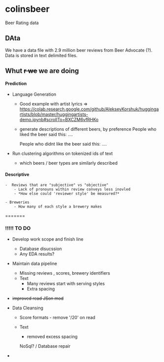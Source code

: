 # colinsbeer

Beer Rating data


## DAta

We have a data file with 2.9 million beer reviews from Beer Advocate (?). Data is stored in text delimited files. 


## Whut ~~r we~~ we are doing


#### **Prediction**
- Language Generation
    - Good example with artist lyrics => https://colab.research.google.com/github/AlekseyKorshuk/huggingartists/blob/master/huggingartists-demo.ipynb#scrollTo=BXCZM6vfRHKo

    - generate descriptions of different beers, by preference
        People who liked the beer said this: ....
        
        People who didnt like the beer said this: ....


- Run clustering algorithms on tokenized ids of text
    - which beers / beer types are similarly described


#### **Descriptive**
    -  Reviews that are "subjective" vs "objective"
        - Lack of pronouns within review conveys less inovled 
        - *How else could 'reviewer style' be measured?*

    - Breweries
        - How many of each style a brewery makes

=======


### !!!!! TO DO

- Develop work scope and finish line
    - Database disucssion
    - Any EDA results?

- Maintain data pipeline
    - Missing reviews , scores, brewery identifiers
    - Text 
        - Many reviews start with serving styles
        - Extra spacing
- ~~improved read JSon mod~~


-  Data Cleansing
    - Score formats - remove '/20' on read
    - Text 
        - removed excess spacing
 
        
        
        
        NoSql? / Database repair

- 




  

